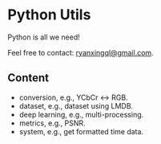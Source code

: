 # Python Utils

Python is all we need!

Feel free to contact: ryanxingql@gmail.com.

## Content

- conversion, e.g., YCbCr <-> RGB.
- dataset, e.g., dataset using LMDB.
- deep learning, e.g., multi-processing.
- metrics, e.g., PSNR.
- system, e.g., get formatted time data.
